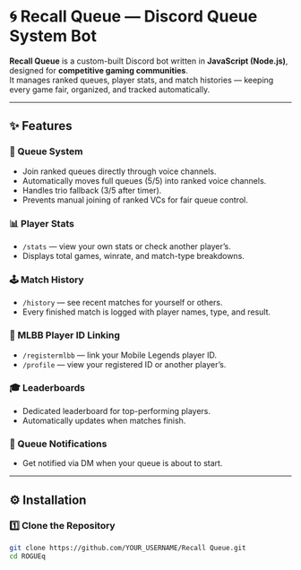 # 🌀 Recall Queue — Discord Queue System Bot

**Recall Queue** is a custom-built Discord bot written in **JavaScript (Node.js)**, designed for **competitive gaming communities**.  
It manages ranked queues, player stats, and match histories — keeping every game fair, organized, and tracked automatically.

---

## ✨ Features

### 🧩 Queue System
- Join ranked queues directly through voice channels.
- Automatically moves full queues (5/5) into ranked voice channels.
- Handles trio fallback (3/5 after timer).
- Prevents manual joining of ranked VCs for fair queue control.

### 📊 Player Stats
- `/stats` — view your own stats or check another player’s.
- Displays total games, winrate, and match-type breakdowns.

### 🕹️ Match History
- `/history` — see recent matches for yourself or others.
- Every finished match is logged with player names, type, and result.

### 🪪 MLBB Player ID Linking
- `/registermlbb` — link your Mobile Legends player ID.
- `/profile` — view your registered ID or another player’s.

### 🎓 Leaderboards
- Dedicated leaderboard for top-performing players.
- Automatically updates when matches finish.

### 📨 Queue Notifications
- Get notified via DM when your queue is about to start.

---

## ⚙️ Installation

### 1️⃣ Clone the Repository
```bash
git clone https://github.com/YOUR_USERNAME/Recall Queue.git
cd ROGUEq
